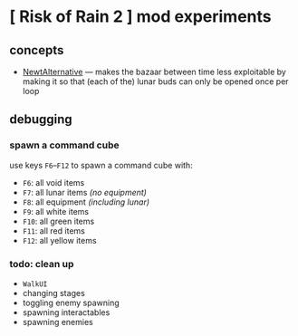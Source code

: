 # [ Risk of Rain 2 ] mod experiments

## concepts
- [NewtAlternative](./src/NewtAlternative/) — makes the bazaar between time less exploitable by making it so that (each of the) lunar buds can only be opened once per loop

## debugging

### spawn a command cube
use keys `F6`–`F12` to spawn a command cube with:
- `F6`: all void items
- `F7`: all lunar items *(no equipment)*
- `F8`: all equipment *(including lunar)*
- `F9`: all white items
- `F10`: all green items
- `F11`: all red items
- `F12`: all yellow items

### todo: clean up
- `WalkUI`
- changing stages
- toggling enemy spawning
- spawning interactables
- spawning enemies
